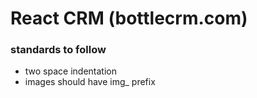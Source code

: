 # React CRM (bottlecrm.com)

### standards to follow
* two space indentation
* images should have img_ prefix
